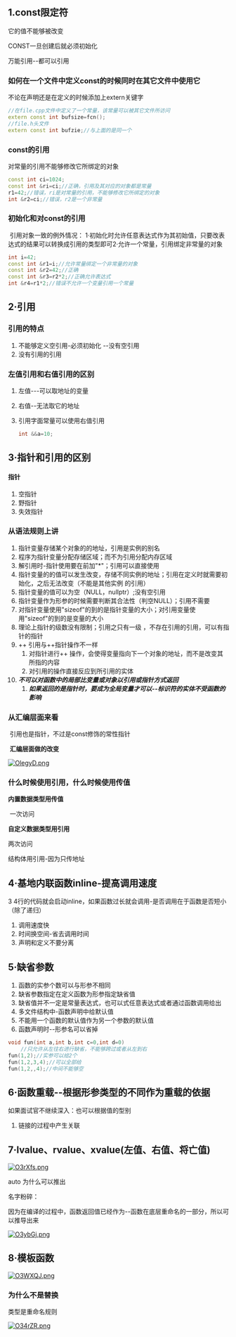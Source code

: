## 1.const限定符

它的值不能够被改变

CONST一旦创建后就必须初始化

万能引用--都可以引用

### 如何在一个文件中定义const的时候同时在其它文件中使用它

不论在声明还是在定义的时候添加上extern关键字

```C++
//在file.cpp文件中定义了一个常量，该常量可以被其它文件所访问
extern const int bufsize=fcn();
//file.h头文件
extern const int bufzie;//与上面的是同一个
```

### const的引用

对常量的引用不能够修改它所绑定的对象

```C++
const int ci=1024;
const int &ri=ci;//正确，引用及其对应的对象都是常量
r1=42;//错误，ri是对常量的引用，不能够修改它所绑定的对象
int &r2=ci;//错误，r2是一个非常量
```

### 初始化和对const的引用

​	引用对象一致的例外情况：
​	1·初始化时允许任意表达式作为其初始值，只要改表达式的结果可以转换成引用的类型即可
​	2·允许一个常量，引用绑定非常量的对象

```C++
int i=42;
const int &r1=i;//允许常量绑定一个非常量的对象
const int &r2=42;//正确
const int &r3=r2*2;//正确允许表达式
int &r4=r1*2;//错误不允许一个变量引用一个常量
```

## 2·引用

### 引用的特点

1. 不能够定义空引用-必须初始化 --没有空引用
2. 没有引用的引用

### 左值引用和右值引用的区别

1. 左值---可以取地址的变量

2. 右值--无法取它的地址

3. 引用字面常量可以使用右值引用

   ```C++
   int &&a=10;
   ```

## 3·指针和引用的区别

#### 指针

1. 空指针
2. 野指针
3. 失效指针

### 从语法规则上讲

1. 指针变量存储某个对象的的地址，引用是实例的别名
2. 程序为指针变量分配存储区域；而不为引用分配内存区域
3. 解引用时-指针使用要在前加"*"；引用可以直接使用
4. 指针变量的的值可以发生改变，存储不同实例的地址；引用在定义时就需要初始化，之后无法改变（不能是其他实例 的引用）
5. 指针变量的值可以为空（NULL，nullptr）;没有空引用
6. 指针变量作为形参的时候需要判断其合法性（判空NULL）；引用不需要
7. 对指针变量使用"sizeof"的到的是指针变量的大小；对引用变量使用"sizeof"的到的是变量的大小
8. 理论上指针的级数没有限制；引用之只有一级 ，不存在引用的引用，可以有指针的指针
9. ++ 引用与++指针操作不一样
   1. 对指针进行++ 操作，会使得变量指向下一个对象的地址，而不是改变其所指的内容
   2. 对引用的操作直接反应到所引用的实体
10. ***不可以对函数中的局部比变量或对象以引用或指针方式返回***
    1. ***如果返回的是指针时，要成为全局变量才可以--标识符的实体不受函数的影响***


### 从汇编层面来看

​	引用也是指针，不过是const修饰的常性指针

​	**汇编层面做的改变**

<a href="https://imgtu.com/i/OlegyD"><img src="https://s1.ax1x.com/2022/05/07/OlegyD.md.png" alt="OlegyD.png" border="0" /></a>

### 什么时候使用引用，什么时候使用传值

**内置数据类型用传值**

​	一次访问

**自定义数据类型用引用**

两次访问

结构体用引用-因为只传地址

##  4·基地内联函数inline-提高调用速度

3 4行的代码就会启动inline，如果函数过长就会调用-是否调用在于函数是否短小（除了递归）

1. 调用速度快
2. 时间换空间-省去调用时间
3. 声明和定义不要分离

##  5·缺省参数

1. 函数的实参个数可以与形参不相同
2. 缺省参数指定在定义函数为形参指定缺省值
3. 缺省值并不一定是常量表达式，也可以式任意表达式或者通过函数调用给出
4. 多文件结构中-函数声明中给默认值
5. 不能用一个函数的默认值作为另一个参数的默认值
6. 函数声明时--形参名可以省掉

```C++
void fun(int a,int b,int c=0,int d=0)
    //只允许从左往右进行缺省，不能够跨过或者从左到右
fun(1,2);//实参可以给2个
fun(1,2,3,4);//可以全部给
fun(1,2,,4);//中间不能够空
```

## 6·函数重载--根据形参类型的不同作为重载的依据

如果面试官不继续深入：也可以根据值的型别

1. 链接的过程中产生关联

   

## 7·lvalue、rvalue、xvalue(左值、右值、将亡值)

<a href="https://imgtu.com/i/O3rXfs"><img src="https://s1.ax1x.com/2022/05/08/O3rXfs.md.png" alt="O3rXfs.png" border="0" /></a>



auto 为什么可以推出  

名字粉碎：

因为在编译的过程中，函数返回值已经作为--函数在底层重命名的一部分，所以可以推导出来

<a href="https://imgtu.com/i/O3ybGj"><img src="https://s1.ax1x.com/2022/05/08/O3ybGj.md.png" alt="O3ybGj.png" border="0" /></a>



## 8·模板函数

<a href="https://imgtu.com/i/O3WXQJ"><img src="https://s1.ax1x.com/2022/05/08/O3WXQJ.md.png" alt="O3WXQJ.png" border="0" /></a>



### 为什么不是替换

类型是重命名规则

<a href="https://imgtu.com/i/O34rZR"><img src="https://s1.ax1x.com/2022/05/08/O34rZR.md.png" alt="O34rZR.png" border="0" /></a>















